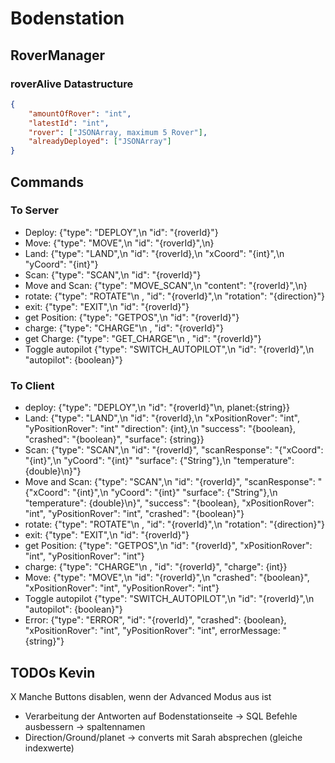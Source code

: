 
# Bodenstation

## RoverManager

### roverAlive Datastructure
```json
{
    "amountOfRover": "int",
    "latestId": "int",
    "rover": ["JSONArray, maximum 5 Rover"],
    "alreadyDeployed": ["JSONArray"]
}
```





## Commands
### To Server
- Deploy: {"type": "DEPLOY",\n "id": "{roverId}"}
- Move: {"type": "MOVE",\n "id": "{roverId}",\n}
- Land: {"type": "LAND",\n "id": "{roverId},\n "xCoord": "{int}",\n "yCoord": "{int}"}
- Scan: {"type": "SCAN",\n "id": "{roverId}"}
- Move and Scan: {"type": "MOVE_SCAN",\n "content": "{roverId}",\n}
- rotate: {"type": "ROTATE"\n , "id": "{roverId}",\n "rotation": "{direction}"}
- exit: {"type": "EXIT",\n "id": "{roverId}"}
- get Position: {"type": "GETPOS",\n "id": "{roverId}"}
- charge: {"type": "CHARGE"\n , "id": "{roverId}"}
- get Charge: {"type": "GET_CHARGE"\n , "id": "{roverId}"}
- Toggle autopilot {"type": "SWITCH_AUTOPILOT",\n "id": "{roverId}",\n "autopilot": {boolean}"}

### To Client
- deploy: {"type": "DEPLOY",\n "id": "{roverId}"\n, planet:{string}}
- Land: {"type": "LAND",\n "id": "{roverId},\n "xPositionRover": "int", "yPositionRover": "int" "direction": {int},\n "success": "{boolean}, "crashed": "{boolean}", "surface": {string}}
- Scan: {"type": "SCAN",\n "id": "{roverId}", "scanResponse": "{"xCoord": "{int}",\n "yCoord": "{int}" "surface": {"String"},\n "temperature": {double}\n}"}
- Move and Scan: {"type": "SCAN",\n "id": "{roverId}", "scanResponse": "{"xCoord": "{int}",\n "yCoord": "{int}" "surface": {"String"},\n "temperature": {double}\n}", "success": "{boolean}, "xPositionRover": "int", "yPositionRover": "int", "crashed": "{boolean}"}
- rotate: {"type": "ROTATE"\n , "id": "{roverId}",\n "rotation": "{direction}"}
- exit: {"type": "EXIT",\n "id": "{roverId}"}
- get Position: {"type": "GETPOS",\n "id": "{roverId}", "xPositionRover": "int", "yPositionRover": "int"}
- charge: {"type": "CHARGE"\n , "id": "{roverId}", "charge": {int}}
- Move: {"type": "MOVE",\n "id": "{roverId}",\n "crashed": "{boolean}", "xPositionRover": "int", "yPositionRover": "int"}
- Toggle autopilot {"type": "SWITCH_AUTOPILOT",\n "id": "{roverId}",\n "autopilot": {boolean}"}
- Error: {"type": "ERROR", "id": "{roverId}", "crashed": {boolean}, "xPositionRover": "int", "yPositionRover": "int", errorMessage: "{string}"}

## TODOs Kevin
X Manche Buttons disablen, wenn der Advanced Modus aus ist 
- Verarbeitung der Antworten auf Bodenstationseite -> SQL Befehle ausbessern -> spaltennamen
- Direction/Ground/planet -> converts mit Sarah absprechen (gleiche indexwerte)


